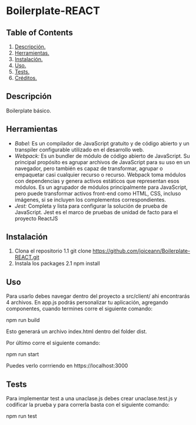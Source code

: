 # Boilerplate-REACT

## Table of Contents
1. [ Descripción. ](#desc)
2. [ Herramientas. ](#tool)
3. [ Instalación. ](#inst)
4. [ Uso. ](#usage)
5. [ Tests. ](#test)
6. [ Créditos. ](#credit)

<a name="desc"></a>
## Descripción
Boilerplate básico.

<a name="tool"></a>
## Herramientas
- *Babel:* Es un compilador de JavaScript gratuito y de código abierto y un transpiler configurable utilizado en el desarrollo web.
- *Webpack:* Es un bundler de módulo de código abierto de JavaScript. Su principal propósito es agrupar archivos de JavaScript para su uso en un navegador, pero también es capaz de transformar, agrupar o empaquetar casi cualquier recurso o recurso. Webpack toma módulos con dependencias y genera activos estáticos que representan esos módulos. Es un agrupador de módulos principalmente para JavaScript, pero puede transformar activos front-end como HTML, CSS, incluso imágenes, si se incluyen los complementos correspondientes. 
- *Jest:* Completa y lista para configurar la solución de prueba de JavaScript. Jest es el marco de pruebas de unidad de facto para el proyecto ReactJS

<a name="inst"></a>
## Instalación
1. Clona el repositorio
  1.1 git clone https://github.com/joiceann/Boilerplate-REACT.git
2. Instala los packages
  2.1 npm install
 

<a name="usage"></a>
## Uso
Para usarlo debes navegar dentro del proyecto a src/client/ ahi encontrarás 4 archivos. En app.js podrás personalizar tu aplicación, agregando componentes, cuando termines corre el siguiente comando:

npm run build

Esto generará un archivo index.html dentro del folder dist. 

Por último corre el siguiente comando:

npm run start


Puedes verlo corrriendo en https://localhost:3000

<a name="test"></a>
## Tests

Para implementar test a una unaclase.js debes crear unaclase.test.js y codificar la prueba y para correrla basta con el siguiente comando:

npm run test

<a name="credit"></a>
